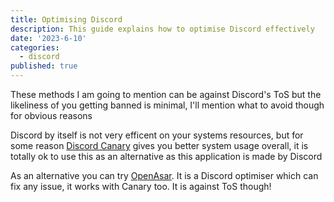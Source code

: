 ```yaml
---
title: Optimising Discord
description: This guide explains how to optimise Discord effectively
date: '2023-6-10'
categories:
  - discord
published: true
---
```


These methods I am going to mention can be against Discord's ToS but the likeliness of you getting banned is minimal, I'll mention what to avoid though for obvious reasons

Discord by itself is not very efficent on your systems resources, but for some reason [Discord Canary](https://canary.discord.com/) gives you better system usage overall, it is totally ok to use this as an alternative as this application is made by Discord

As an alternative you can try [OpenAsar](https://openasar.dev/). It is a Discord optimiser which can fix any issue, it works with Canary too. It is against ToS though!